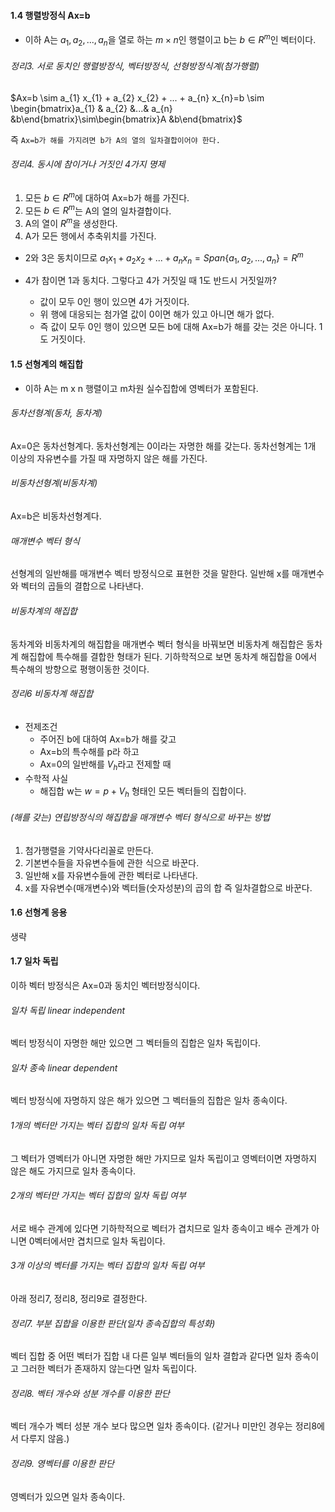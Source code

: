 #### 1.4 행렬방정식 Ax=b
* 이하 A는 $a_{1}, a_{2},..., a_{n}$을 열로 하는 $m \times n$인 행렬이고 b는 $b\in R^{m}$인 벡터이다.

###### 정리3. 서로 동치인 행렬방정식, 벡터방정식, 선형방정식계(첨가행렬)
$Ax=b \sim a_{1} x_{1} + a_{2} x_{2} + ... + a_{n} x_{n}=b \sim \begin{bmatrix}a_{1} & a_{2} &...& a_{n} &b\end{bmatrix}\sim\begin{bmatrix}A &b\end{bmatrix}$

즉 ``Ax=b가 해를 가지려면 b가 A의 열의 일차결합이어야 한다.``

###### 정리4. 동시에 참이거나 거짓인 4가지 명제
1. 모든 $b\in R^{m}$에 대하여 Ax=b가 해를 가진다.
2. 모든 $b\in R^{m}$는 A의 열의 일차결합이다.
3. A의 열이 $R^{m}$을 생성한다.
4. A가 모든 행에서 추축위치를 가진다.

* 2와 3은 동치이므로 $a_{1} x_{1} + a_{2} x_{2} + ... + a_{n} x_{n}=Span\left\{ a_{1},a_{2},...,a_{n} \right\}=R^{m}$

* 4가 참이면 1과 동치다. 그렇다고 4가 거짓일 때 1도 반드시 거짓일까?
  * 값이 모두 0인 행이 있으면 4가 거짓이다.
  * 위 행에 대응되는 첨가열 값이 0이면 해가 있고 아니면 해가 없다.
  * 즉 값이 모두 0인 행이 있으면 모든 b에 대해 Ax=b가 해를 갖는 것은 아니다. 1도 거짓이다.


#### 1.5 선형계의 해집합
* 이하 A는 m x n 행렬이고 m차원 실수집합에 영벡터가 포함된다.

###### 동차선형계(동차, 동차계)
Ax=0은 동차선형계다.
동차선형계는 0이라는 자명한 해를 갖는다.
동차선형계는 1개 이상의 자유변수를 가질 때 자명하지 않은 해를 가진다.

###### 비동차선형계(비동차계)
Ax=b은 비동차선형계다.

###### 매개변수 벡터 형식
선형계의 일반해를 매개변수 벡터 방정식으로 표현한 것을 말한다.
일반해 x를 매개변수와 벡터의 곱들의 결합으로 나타낸다.

###### 비동차계의 해집합
동차계와 비동차계의 해집합을 매개변수 벡터 형식을 바꿔보면
비동차계 해집합은 동차계 해집합에 특수해를 결합한 형태가 된다.
기하학적으로 보면 동차계 해집합을 0에서 특수해의 방향으로 평행이동한 것이다.

###### 정리6 비동차계 해집합
- 전제조건
  * 주어진 b에 대하여 Ax=b가 해를 갖고
  * Ax=b의 특수해를 p라 하고
  * Ax=0의 일반해를 $V_{h}$라고 전제할 때
- 수학적 사실
  * 해집합 w는 $w=p+V_{h}$ 형태인 모든 벡터들의 집합이다.

###### (해를 갖는) 연립방정식의 해집합을 매개변수 벡터 형식으로 바꾸는 방법
1. 첨가행렬을 기약사다리꼴로 만든다.
2. 기본변수들을 자유변수들에 관한 식으로 바꾼다.
3. 일반해 x를 자유변수들에 관한 벡터로 나타낸다.
4. x를 자유변수(매개변수)와 벡터들(숫자성분)의 곱의 합 즉 일차결합으로 바꾼다.

#### 1.6 선형계 응용
생략

#### 1.7 일차 독립
이하 벡터 방정식은 Ax=0과 동치인 벡터방정식이다.

###### 일차 독립 linear independent
벡터 방정식이 자명한 해만 있으면 그 벡터들의 집합은 일차 독립이다.

###### 일차 종속 linear dependent
벡터 방정식에 자명하지 않은 해가 있으면 그 벡터들의 집합은 일차 종속이다.

###### 1개의 벡터만 가지는 벡터 집합의 일차 독립 여부
그 벡터가 영벡터가 아니면 자명한 해만 가지므로 일차 독립이고
영벡터이면 자명하지 않은 해도 가지므로 일차 종속이다.

###### 2개의 벡터만 가지는 벡터 집합의 일차 독립 여부
서로 배수 관계에 있다면 기하학적으로 벡터가 겹치므로 일차 종속이고
배수 관계가 아니면 0벡터에서만 겹치므로 일차 독립이다.

###### 3개 이상의 벡터를 가지는 벡터 집합의 일차 독립 여부
아래 정리7, 정리8, 정리9로 결정한다.

###### 정리7. 부분 집합을 이용한 판단(일차 종속집합의 특성화)
벡터 집합 중 어떤 벡터가 집합 내 다른 일부 벡터들의 일차 결합과 같다면 일차 종속이고
그러한 벡터가 존재하지 않는다면 일차 독립이다.

###### 정리8. 벡터 개수와 성분 개수를 이용한 판단
벡터 개수가 벡터 성분 개수 보다 많으면 일차 종속이다.
(같거나 미만인 경우는 정리8에서 다루지 않음.)

###### 정리9. 영벡터를 이용한 판단
영벡터가 있으면 일차 종속이다.
